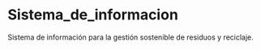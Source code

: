 # Sistema_de_informacion
Sistema de información para la gestión sostenible de residuos y reciclaje. 
